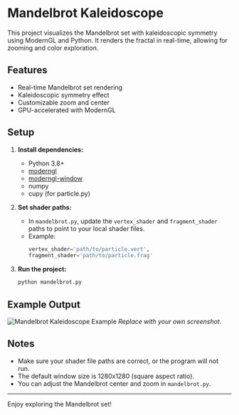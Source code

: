 # Mandelbrot Kaleidoscope

This project visualizes the Mandelbrot set with kaleidoscopic symmetry using ModernGL and Python. It renders the fractal in real-time, allowing for zooming and color exploration.

## Features

- Real-time Mandelbrot set rendering
- Kaleidoscopic symmetry effect
- Customizable zoom and center
- GPU-accelerated with ModernGL

## Setup

1. **Install dependencies:**
   - Python 3.8+
   - [moderngl](https://moderngl.readthedocs.io/)
   - [moderngl-window](https://github.com/moderngl/moderngl-window)
   - numpy
   - cupy (for particle.py)

2. **Set shader paths:**
   - In `mandelbrot.py`, update the `vertex_shader` and `fragment_shader` paths to point to your local shader files.
   - Example:
     ```python
     vertex_shader='path/to/particle.vert',
     fragment_shader='path/to/particle.frag'
     ```

3. **Run the project:**
   ```bash
   python mandelbrot.py
   ```

## Example Output

![Mandelbrot Kaleidoscope Example](path/to/example_image.png)
*Replace with your own screenshot.*

## Notes

- Make sure your shader file paths are correct, or the program will not run.
- The default window size is 1280x1280 (square aspect ratio).
- You can adjust the Mandelbrot center and zoom in `mandelbrot.py`.

---

Enjoy exploring the Mandelbrot set!
